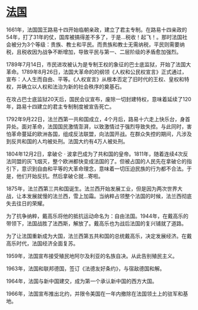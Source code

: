 # <u>法国</u>

1661年，法国国王路易十四开始临朝亲政，建立了君主专制。在路易十四亲政的54年，打了31年的仗，国库被搞得差不多了，于是...税收！起飞！。那时法国社会被分为3个等级：贵族、教士和平民。而贵族和教士无需纳税，平民则需要纳税，且税收因为战争不断增加，导致平民与第一、二层阶级的矛盾愈加强烈。  

1789年7月14日，市民进攻被认为是专制王权的象征的巴士底监狱，开始了法国大革命。1789年8月26日，法国大革命的的纲领《人权和公民权宣言》正式通过，宣布：人人生而自由、平等。《人权宣言》从根本否定了旧时代的王权、皇权和特权，并确立以人权和法治为新的社会秩序的奠基石。  

在攻占巴士底监狱20天后，国民会议宣布，废除一切封建特权，意味着延续了120年，路易十四建立的君主专制制度被宣告死亡。

1792年9月22日，法兰西第一共和国成立，4个月后，路易十六走上快乐台，身首异处。面对革命，法国国民激情澎湃，以致激情过于强烈导致失控。与此同时，害怕革命蔓延的欧洲各国，组成反法联盟，向法国开战。在群众失控的期间，凡涉及到反共和国的人均被处刑。法国大约有4万人被处刑。  

1804年12月2日，拿破仑 · 波拿巴成为了共和国的皇帝。1811年，随着连续4次反法同盟的灰飞烟灭，整个欧洲都快变成法国的了。但被占国的人民先在拿破仑的指引下，意识到自由和平等的大革命理念，意味着一切压迫民族的行为都不合法。于是，他们开始反抗。然后拿破仑就...寄啦。  

1875年，法兰西第三共和国诞生。法兰西开始发展工业，但是因为两次世界大战，让本发展就慢的法兰西，雪上加霜。当纳粹占领整个法国的时候，法兰西彻底失去往日的荣耀。  

为了抗争纳粹，戴高乐将他的抵抗运动命名为：自由法国。1944年，在戴高乐的带领下，法国战胜了法西斯，解放了。戴高乐也为战后法国的复兴铺就了道路。  

为了让法国重新成为大国，法兰西第五共和国的总统戴高乐，决定发展经济。在戴高乐时代，法国经济全面复苏。  

1959年，法国宣布接受殖民地阿尔及利亚的名族自决。从此告别殖民主义。  

1963年，法国和联邦德国，签订《法德友好条约》，与宿敌德国和解。  

1964年，法国与新中国建交，成为第一个承认新中国的西方大国。  

1966年，法国宣布推出北约，并限令美国在一年内撤除在法国领土上的驻军和基地。
